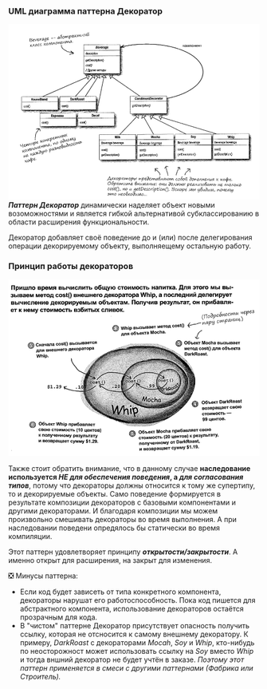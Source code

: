 ### UML диаграмма паттерна Декоратор
![UML паттерна Декоратор](https://github.com/Dzhonson64/DesignPatterns/blob/master/imgReadme/umlDecorator.png)
***Паттерн Декоратор*** динамически наделяет объект новыми возоможностями и является гибкой альтернативой субклассированию в области расширения функциональности.

Декоратор добавляет своё поведение до и (или)  после делегирования операции декорируемому объекту, выполняещему остальную работу.

### Принцип работы декораторов
![Принцип работы декораторов](https://github.com/Dzhonson64/DesignPatterns/blob/master/imgReadme/Decorator2.png)

Также стоит обратить внимание, что в данному случае __наследование используется *НЕ для обеспечения поведения*, а *для согласования типов*__, потому что декораторы должны относится к тому же супертипу, то и декорируемые объекты. Само поведение формируется в результате композиции декораторов с базовыми компонентами и другими декораторами. 
И благодаря композиции мы можем произвольно смешивать декораторы во время выполнения. А при наследовании поведени опредялось бы статически во время компиляции.

Этот паттерн удовлетворяет принципу ***открытости/закрытости***. А именно открыт для расширения, на закрыт для изменения.

:negative_squared_cross_mark: Минусы паттерна:
* Если код будет зависеть от типа конкретного компонента, декораторы нарушат его работоспособность. Пока код пишется для абстрактного компонента, использование декораторов остаётся прозрачным для кода.
* В "чистом" паттерне Декоратор присутствует опасность получить ссылку, которая не отсносится к самому внешнему декоратору. К примеру, *DarkRoast* с декораторами *Mocah*, *Soy* и *Whip*, кто-нибудь по  неосторожност может использовать ссылку на *Soy* вместо *Whip* и тогда вншний декоратор не будет учтён в заказе. *Поэтому этот паттерн применяется в смеси с другими паттернами (Фабрика или Строитель).*